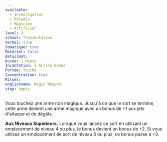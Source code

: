 ```yaml
---
available:
  - Investigateur
  - Paladin
  - Magicien
  - Artificier
level: 2
school: Transmutation
Verbal: true
Somatique: true
Matériel: false
detailmat:
Durée: 1 Heure
Incantation: 1 Action Bonus
Portée: Touché
Concentration: true
Rituel:
englishname: Magic Weapon
step: empty
---
```

Vous touchez une arme non magique. Jusqu'à ce que le sort se termine, cette arme devient une arme magique avec un bonus de +1 aux jets d'attaque et de dégâts.

**Aux Niveaux Supérieurs.** Lorsque vous lancez ce sort en utilisant un emplacement de niveau 4 ou plus, le bonus devient un bonus de +2. Si vous utilisez un emplacement de sort de niveau 6 ou plus, ce bonus passe à +3.
